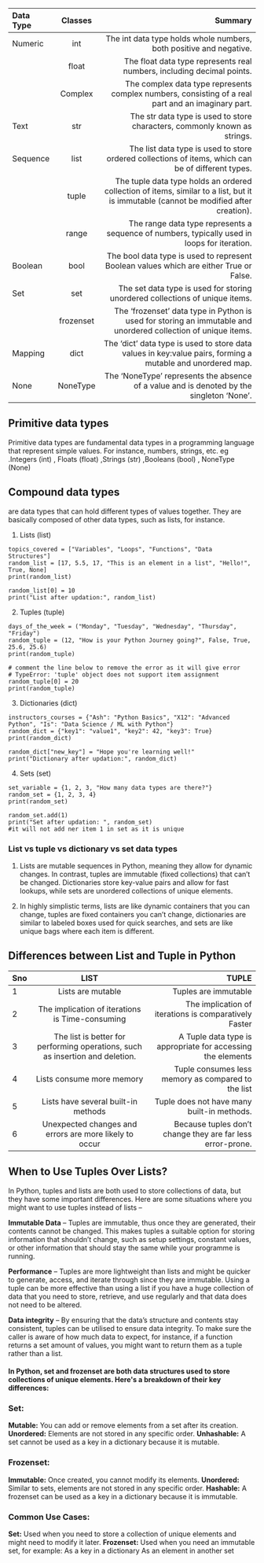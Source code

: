 | **Data Type**| **Classes**      | **Summary**                      |
| :----------- | :--------------: | -------------------------: |
| Numeric      | int              | The int data type holds whole numbers, both positive and negative.  |
|              | float   | The float data type represents real numbers, including decimal points. |
|              | Complex |The complex data type represents complex numbers, consisting of a real part and an imaginary part. |
|Text |str |The str data type is used to store characters, commonly known as strings. |
|Sequence | list | The list data type is used to store ordered collections of items, which can be of different types.|
| |tuple |The tuple data type holds an ordered collection of items, similar to a list, but it is immutable (cannot be modified after creation).|
| |range| The range data type represents a sequence of numbers, typically used in loops for iteration. |
|Boolean| bool | The bool data type is used to represent Boolean values which are either True or False. |
| Set | set | The set data type is used for storing unordered collections of unique items. |
| | frozenset |The ‘frozenset’ data type in Python is used for storing an immutable and unordered collection of unique items.|
|Mapping| dict | The ‘dict’ data type is used to store data values in key:value pairs, forming a mutable and unordered map.|
|None| NoneType |The ‘NoneType’ represents the absence of a value and is denoted by the singleton ‘None’.|


## Primitive data types
Primitive data types are fundamental data types in a programming language that represent simple values. For instance, numbers, strings, etc.
eg .Integers (int) , Floats (float) ,Strings (str) ,Booleans (bool) , NoneType (None)

## Compound data types 
are data types that can hold different types of values together. They are basically composed of other data types, such as lists, for instance.
1. Lists (list)
```
topics_covered = ["Variables", "Loops", "Functions", "Data Structures"]
random_list = [17, 5.5, 17, "This is an element in a list", "Hello!", True, None]
print(random_list)

random_list[0] = 10
print("List after updation:", random_list)
```
2. Tuples (tuple)
```
days_of_the_week = ("Monday", "Tuesday", "Wednesday", "Thursday", "Friday")
random_tuple = (12, "How is your Python Journey going?", False, True, 25.6, 25.6)
print(random_tuple)

# comment the line below to remove the error as it will give error 
# TypeError: 'tuple' object does not support item assignment
random_tuple[0] = 20
print(random_tuple) 
```
3. Dictionaries (dict)
```
instructors_courses = {"Ash": "Python Basics", "X12": "Advanced Python", "Is": "Data Science / ML with Python"}
random_dict = {"key1": "value1", "key2": 42, "key3": True}
print(random_dict)

random_dict["new_key"] = "Hope you're learning well!"
print("Dictionary after updation:", random_dict)
```
4. Sets (set)
```
set_variable = {1, 2, 3, "How many data types are there?"}
random_set = {1, 2, 3, 4}
print(random_set)

random_set.add(1)
print("Set after updation: ", random_set)
#it will not add ner item 1 in set as it is unique
```

### List vs tuple vs dictionary vs set data types
1) Lists are mutable sequences in Python, meaning they allow for dynamic changes. 
In contrast, tuples are immutable (fixed collections) that can’t be changed. 
Dictionaries store key-value pairs and allow for fast lookups,
while sets are unordered collections of unique elements.

2) In highly simplistic terms, lists are like dynamic containers that you can change,
tuples are fixed containers you can’t change,
dictionaries are similar to labeled boxes used for quick searches,
and sets are like unique bags where each item is different.

## Differences between List and Tuple in Python
|Sno | LIST |TUPLE |
| :----------- | :--------------: | -------------------------: |
|1 |	Lists are mutable |	Tuples are immutable |
|2|	The implication of iterations is Time-consuming	|The implication of iterations is comparatively Faster|
|3 |The list is better for performing operations, such as insertion and deletion. |	A Tuple data type is appropriate for accessing the elements|
|4|Lists consume more memory|	Tuple consumes less memory as compared to the list|
|5|	Lists have several built-in methods|	Tuple does not have many built-in methods.|
|6|	Unexpected changes and errors are more likely to occur|	Because tuples don’t change they are far less error-prone.|

## When to Use Tuples Over Lists?
In Python, tuples and lists are both used to store collections of data, but they have some important differences.
Here are some situations where you might want to use tuples instead of lists – 

**Immutable Data** – Tuples are immutable, thus once they are generated, their contents cannot be changed. 
This makes tuples a suitable option for storing information that shouldn’t change, such as setup settings, constant values,
or other information that should stay the same while your programme is running.

**Performance** – Tuples are more lightweight than lists and might be quicker to generate, access, and iterate through since they are immutable.
Using a tuple can be more effective than using a list if you have a huge collection of data that you need to store, retrieve, 
and use regularly and that data does not need to be altered.

**Data integrity** – By ensuring that the data’s structure and contents stay consistent, 
tuples can be utilised to ensure data integrity. 
To make sure the caller is aware of how much data to expect, for instance, if a function returns a set amount of values, 
you might want to return them as a tuple rather than a list.

#### In Python, set and frozenset are both data structures used to store collections of unique elements. Here's a breakdown of their key differences:
### Set:
**Mutable:** You can add or remove elements from a set after its creation.
**Unordered:** Elements are not stored in any specific order.
**Unhashable:** A set cannot be used as a key in a dictionary because it is mutable.
### Frozenset:
**Immutable:** Once created, you cannot modify its elements.
**Unordered:** Similar to sets, elements are not stored in any specific order.
**Hashable:** A frozenset can be used as a key in a dictionary because it is immutable.

### Common Use Cases:
**Set:** Used when you need to store a collection of unique elements and might need to modify it later.
**Frozenset:** Used when you need an immutable set, for example:
  As a key in a dictionary
  As an element in another set

